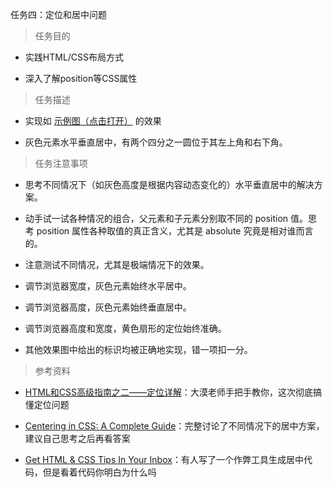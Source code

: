 
任务四：定位和居中问题

>任务目的

*	实践HTML/CSS布局方式

*	深入了解position等CSS属性

>任务描述

*	实现如 <a href="http://7xrp04.com1.z0.glb.clouddn.com/task_1_4_1.png">示例图（点击打开）</a> 的效果

*	灰色元素水平垂直居中，有两个四分之一圆位于其左上角和右下角。

>任务注意事项

*	思考不同情况下（如灰色高度是根据内容动态变化的）水平垂直居中的解决方案。

*	动手试一试各种情况的组合，父元素和子元素分别取不同的 position 值。思考 position 属性各种取值的真正含义，尤其是 absolute 究竟是相对谁而言的。

*	注意测试不同情况，尤其是极端情况下的效果。

*	调节浏览器宽度，灰色元素始终水平居中。

*	调节浏览器高度，灰色元素始终垂直居中。

*	调节浏览器高度和宽度，黄色扇形的定位始终准确。

*	其他效果图中给出的标识均被正确地实现，错一项扣一分。

>参考资料

*	<a href="http://www.w3cplus.com/css/advanced-html-css-lesson2-detailed-css-positioning.html">HTML和CSS高级指南之二——定位详解</a>：大漠老师手把手教你，这次彻底搞懂定位问题

*	<a href="https://css-tricks.com/centering-css-complete-guide/">Centering in CSS: A Complete Guide</a>：完整讨论了不同情况下的居中方案，建议自己思考之后再看答案

*	<a href="http://howtocenterincss.com/">Get HTML & CSS Tips In Your Inbox</a>：有人写了一个作弊工具生成居中代码，但是看着代码你明白为什么吗
